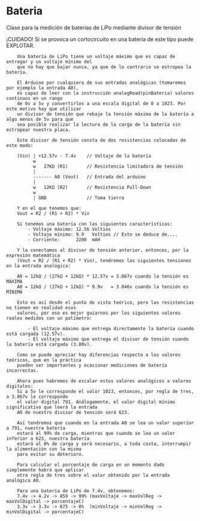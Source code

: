 # Bateria
 Clase para la medición de baterías de LiPo mediante divisor de tensión 


   ¡CUIDADO! Si se provoca un cortocircuito en una batería de este tipo puede EXPLOTAR.
	
	    Una batería de LiPo tiene un voltaje máximo que es capaz de entregar y un voltaje mínimo del 
	    que no hay que bajar nunca, ya que de lo contrario se estropea la batería.
	
	    El Arduino por cualquiera de sus entradas analógicas (tomaremos por ejemplo la entrada A0), 
	    es capaz de leer con la instrucción analogRead(pinBateria) valores continuos en un rango 
	    de 0v a 5v y convertirlos a una escala digital de 0 a 1023. Por este motivo hay que utilizar 
	    un divisor de tensión que rebaje la tensión máxima de la batería a algo menos de 5v para que 
	    sea posible realizar la lectura de la carga de la batería sin estropear nuestra placa.
	
	    Este divisor de tensión consta de dos resistencias colocadas de este modo:
	
	    (Vin) | +12.57v - 7.4v    // Voltaje de la batería
	          w
	          w   27KΩ (R1)       // Resistencia limitadora de tensión
	          |
	          ------- A0 (Vout)   // Entrada del arduino
	          |
	          w   12KΩ (R2)       // Resistencia Pull-Down
	          w
	          | GND               // Toma tierra
	
	    Y en el que tenemos que:
	    Vout = R2 / (R1 + R2) * Vin
	
	    Si tenemos una batería con las siguientes características:
	        - Voltaje máximo: 12.56 Voltios
	        - Voltaje mínimo: 9.9   Voltios // Esto se deduce de....
	        - Corriente:      2200  mAH
	
	    Y la conectamos al divisor de tensión anterior, entonces, por la expresión matemática 
	    (Vout = R2 / (R1 + R2) * Vin), tendremos las siguientes tensiones en la entrada analógica:
	    
	    A0 = 12kΩ / (27kΩ + 12kΩ) * 12.57v = 3.867v cuando la tensión es MÁXIMA
	    A0 = 12kΩ / (27kΩ + 12kΩ) * 9.9v   = 3.046v cuando la tensión es MÍNIMA
	
	    Esto es así desde el punto de vista teórico, pero las resistencias no tienen en realidad esos
	    valores, por eso es mejor guiarnos por los siguientes valores reales medidos con un polímetro:
	
	        - El voltaje máximo que entrega directamente la batería cuando está cargada (12.57v).
	        - El voltaje máximo que entrega el divisor de tensión cuando la batería está cargada (3.80v).
	    
	    Como se puede apreciar hay diferencias respecto a los valores teóricos, que en la práctica
	    pueden ser importantes y ocasionar mediciones de batería incorrectas.
	
	    Ahora pues habremos de escalar estos valores analógicos a valores digitales:
	    Si a 5v le corresponde el valor 1023, entonces, por regla de tres, a 3.867v le corresponde 
	    el valor digital 791. Análogamente, el valor digital mínimo significativo que leerá la entrada 
	    A0 de nuestro divisor de tensión será 623.
	
	    Así tendremos que cuando en la entrada A0 se lea un valor superior a 791, nuestra batería
	    estará al 99% de carga, mientras que cuando se lea un valor inferior a 623, nuestra batería
	    estará al 0% de carga y será necesario, a toda costa, interrumpir la alimentación con la misma
	    para evitar su deterioro.
	
	    Para calcular el porcentaje de carga en un momento dado simplemente habrá que aplicar
	    otra regla de tres sobre el valor obtenido por la entrada analógica A0.
	   
	    Para una batería de LiPo de 7.4v, obtenemos:
	    7.4v -> 4.2v -> 859 -> 99% (maxVoltaje -> maxVolReg -> maxVolDigital -> porcentajeC)
	    3.3v -> 3.3v -> 675 -> 0%  (minVoltaje -> minVolReg -> minVolDigital -> porcentajeC)
